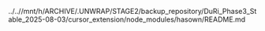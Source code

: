 ../..//mnt/h/ARCHIVE/.UNWRAP/STAGE2/backup_repository/DuRi_Phase3_Stable_2025-08-03/cursor_extension/node_modules/hasown/README.md